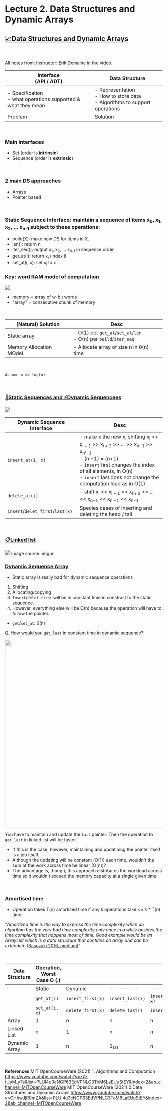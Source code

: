 # Lecture 2. Data Structures and Dynamic Arrays

## [📈Data Structures and Dynamic Arrays](https://www.youtube.com/watch?v=CHhwJjR0mZA&list=PLUl4u3cNGP63EdVPNLG3ToM6LaEUuStEY&index=2&ab_channel=MITOpenCourseWare)
<br>

All notes from: Instructor: Erik Demaine in the video. 

| Interface<br>(API / ADT) | Data Structure |
| ----------- | ----------- |
| - Specification<br>- what operations supported & what they mean | - Representation<br>- How to store data<br>- Algorithms to support operations |
| Problem | Solution | 

<br>

### Main interfaces

  - Set (order is **intrinsic**)
  - Sequence (order is **extrinsic**)

<br>

### 2 main DS approaches

  - Arrays
  - Pointer based 

<br>

### Static Sequence Interface: maintain a sequence of items x<sub>0</sub>, x<sub>1</sub>, x<sub>2</sub>, ... x<sub>n-1</sub> subject to these operations: 
  - build(X): make new DS for items in X.
  - len(): return n
  - iter_seq(): output x<sub>1</sub>, x<sub>2</sub>, ... x<sub>n-1</sub> in sequence order 
  - get_at(i): return x<sub>i</sub> (index i)
  - set_at(i, x): set x<sub>i</sub> to x

### Key: [word RAM model of computation](https://youtu.be/CHhwJjR0mZA?list=PLUl4u3cNGP63EdVPNLG3ToM6LaEUuStEY&t=566)
  
<img src="https://raw.githubusercontent.com/Coding-Forest/UoP-2021-3303-09-Data-Structures/main/images/unit2%20memory%20and%20array.png" />

  - memory = array of w-bit words 
  - "array" = consecutive chunk of memory

<br>

| (Natural) Solution | Desc |
| ----------- | ----------- | 
| Static array | - O(1) per `get_at`/`set_at`/`len`<br>- O(n) per `build`/`iter_seq` |
| Memory Allocation MOdel | - Allocate array of size n in &theta;(n) time |

<br>
 
    Assume w >= log(n)

<br>

### [🌙Static Sequences and ⚡Dynamic Sequencees](https://youtu.be/CHhwJjR0mZA?list=PLUl4u3cNGP63EdVPNLG3ToM6LaEUuStEY&t=1030)

<img src="https://raw.githubusercontent.com/Coding-Forest/UoP-2021-3303-09-Data-Structures/main/images/unit2%20insert.png" />


| Dynamic Sequence Interface | Desc |
| ----------- | ----------- | 
| `insert_at(i, x)` | - make x the new x, shifting x<sub>i</sub> >> x<sub>i + 1</sub> >> x<sub>i + 2</sub> >> ... >> x<sub>n-1</sub> >> x<sub>n'-1</sub> <br> - (n'-1) = (n+1)<br>- `insert` first changes the index of all elements, in O(n) <br>- `insert` last does not change the computation load as in O(1) |
| `delete_at(i)` | - shift x<sub>i</sub> << x<sub>i + 1</sub> << x<sub>i + 2</sub> << ... << x<sub>n-1</sub> << x<sub>n'-1</sub>  << x<sub>n-1</sub> |
| `insert`/`delet_first`/`last(x)` | Species cases of inserting and deleting the head / tail |

<br>

### [📋Linked list](https://youtu.be/CHhwJjR0mZA?list=PLUl4u3cNGP63EdVPNLG3ToM6LaEUuStEY&t=1300)

<img src="https://raw.githubusercontent.com/Coding-Forest/UoP-2021-3303-09-Data-Structures/main/images/unit2%20linked%20list.png" />
Image source: imgur

<br> 

### [Dynamic Sequence Array](https://youtu.be/CHhwJjR0mZA?list=PLUl4u3cNGP63EdVPNLG3ToM6LaEUuStEY&t=1553)

- Static array is really bad for dynamic sequence operations 
1) Shifting
2) Allocating/copying
3) `Insert`/`delet_first` will be in constant time in constrast to the static sequence.
4) However, everything else will be O(n) because the operation will have to follow the pointer.
  - `get`/`set_at`: &theta;(n)

Q. How would you `get_last` in constant time in dynamic sequence?

<img src="https://github.com/Coding-Forest/UoP-2021-3303-09-Data-Structures/blob/main/images/unit2%20dynamic%20get_last.png" width=600 />

You have to maintain and update the `tail` pointer. Then the operation to `get_last` in linked list will be faster.
  - If this is the case, however, maintaining and updatining the pointer itself is a job itself. 
  - Although the updating will be constant (O(1)) each time, wouldn't the sum of the work across time be linear (O(n))?
  - The advantage is, though, this approach distributes the workload across time so it wouldn't exceed the  memory capacity at a single given time.

<br>

### Amortised time 

- Operation takes T(n) amortised time if any k operations take <= k * T(n) time.

"*Amortized time is the way to express the time complexity when an algorithm has the very bad time complexity only once in a while besides the time complexity that happens most of time. Good example would be an ArrayList which is a data structure that contains an array and can be extended.* ([Sasozaki 2016, medium](https://medium.com/@satorusasozaki/amortized-time-in-the-time-complexity-of-an-algorithm-6dd9a5d38045))" 

<br>

| Data Structure | Operation, Worst Case O (.) | |||
| -------------- | ------- | --------- | --------- |--------- |
|  | Static  | Dynamic | --------- | --------- |
| | `get_at(i)` | `insert_first(x)` | `insert_last(x)` | `insert_at(i, x)` |
| | `set_at(i, x)` | `delete_first(x)` | `delete_last()` | `insert_at(i)` |
| Array | 1 | n | n | n |
| Linked List | n | 1 | n | n |
| Dynamic Array | 1 | n | 1<sub>(a)</sub> | n |

<br>

**References**
MIT OpenCourseWare (2021) 1. Algorithms and Computation https://www.youtube.com/watch?v=ZA-tUyM_y7s&list=PLUl4u3cNGP63EdVPNLG3ToM6LaEUuStEY&index=2&ab_channel=MITOpenCourseWare
MIT OpenCourseWare (2021) 2.Data Structures and Dynamic Arrays https://www.youtube.com/watch?v=CHhwJjR0mZA&list=PLUl4u3cNGP63EdVPNLG3ToM6LaEUuStEY&index=2&ab_channel=MITOpenCourseWare
